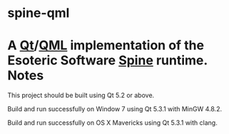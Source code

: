 spine-qml
=========
A [Qt](http://qt-project.org/)/[QML](http://qt-project.org/doc/qt-5/qmlapplications.html) implementation of the Esoteric Software [Spine](http://esotericsoftware.com/) runtime.
Notes
=========
This project should be built using Qt 5.2 or above.

Build and run successfully on Window 7 using Qt 5.3.1 with MinGW 4.8.2.

Build and run successfully on OS X Mavericks using Qt 5.3.1 with clang.
